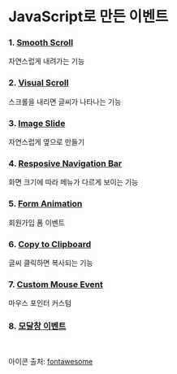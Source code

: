 # JavaScript로 만든 이벤트

### 1. [Smooth Scroll](https://github.com/enginecode-cpu/Pure-Event-JavaScript/tree/main/01.Smooth-Scroll)
자연스럽게 내려가는 기능
### 2. [Visual Scroll](https://github.com/enginecode-cpu/Pure-Event-JavaScript/tree/main/02.Visual%20Effect)
스크롤을 내리면 글씨가 나타나는 기능
### 3. [Image Slide](https://github.com/enginecode-cpu/Pure-Event-JavaScript/tree/main/03.Image-Slider)
자연스럽게 옆으로 만들기
### 4. [Resposive Navigation Bar](https://github.com/enginecode-cpu/Pure-Event-JavaScript/tree/main/04.Responsive-Nav)
화면 크기에 따라 메뉴가 다르게 보이는 기능
### 5. [Form Animation](https://github.com/enginecode-cpu/Pure-Event-JavaScript/tree/main/05.Form-Animation)
회원가입 폼 이벤트
### 6. [Copy to Clipboard](https://github.com/enginecode-cpu/Pure-JavaScript-Event/tree/main/06.Copy-Clipboard)
글씨 클릭하면 복사되는 기능
### 7. [Custom Mouse Event](https://github.com/enginecode-cpu/Pure-JavaScript-Event/tree/main/07.Custom-Cursor)
마우스 포인터 커스텀
### 8. [모달창 이벤트](https://github.com/enginecode-cpu/Pure-JavaScript-Event/tree/main/08.Modal)

<br>

아이콘 출처: [fontawesome](https://fontawesome.com/)